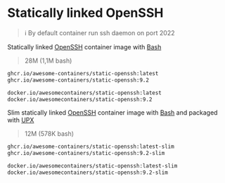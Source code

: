 # Statically linked OpenSSH

> ℹ️ By default container run ssh daemon on port 2022

Statically linked [OpenSSH] container image with [Bash]

> 28M (1,1M bash)

```bash
ghcr.io/awesome-containers/static-openssh:latest
ghcr.io/awesome-containers/static-openssh:9.2

docker.io/awesomecontainers/static-openssh:latest
docker.io/awesomecontainers/static-openssh:9.2
```

Slim statically linked [OpenSSH] container image with [Bash] and
packaged with [UPX]

> 12M (578K bash)

```bash
ghcr.io/awesome-containers/static-openssh:latest-slim
ghcr.io/awesome-containers/static-openssh:9.2-slim

docker.io/awesomecontainers/static-openssh:latest-slim
docker.io/awesomecontainers/static-openssh:9.2-slim
```

[OpenSSH]: https://www.openssh.com/
[Bash]: https://github.com/awesome-containers/static-bash
[UPX]: https://upx.github.io/

<!--
```bash
image="localhost/${PWD##*/}"

podman build -t "$image:latest" .
podman build -t "$image:latest-slim" -f Containerfile-slim \
  --build-arg STATIC_OPENSSH_IMAGE="$image" \
  --build-arg STATIC_OPENSSH_VERSION=latest --no-cache .

echo "$image:latest"
podman inspect "$image:latest" | jq '.[].Size' | numfmt --to=iec
echo "$image:latest-slim"
podman inspect "$image:latest-slim" | jq '.[].Size' | numfmt --to=iec

```
-->
